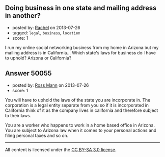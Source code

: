 ## Doing business in one state and mailing address in another?

- posted by: [Rachel](https://stackexchange.com/users/-1/27179-rachel) on 2013-07-26
- tagged: `legal`, `business`, `location`
- score: 1

I run my online social networking business from my home in Arizona but my mailing address is in California... Which state's laws for business do I have to uphold? Arizona or California?


## Answer 50055

- posted by: [Ross Mann](https://stackexchange.com/users/-1/27113-ross-mann) on 2013-07-26
- score: 1

You will have to uphold the laws of the state you are incorporate in. The corporation is a legal entity separate from you so if it is incorporated in California think of it as the company lives in california and therefore subject to their laws.

You are a worker who happens to work in a home based office in Arizona. You are subject to Arizona law when it comes to your personal actions and filing personal taxes and so on.





---

All content is licensed under the [CC BY-SA 3.0 license](https://creativecommons.org/licenses/by-sa/3.0/).
